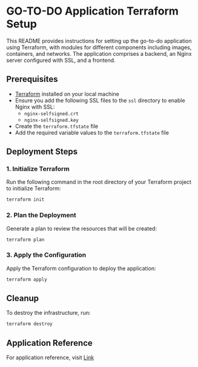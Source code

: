 # GO-TO-DO Application Terraform Setup

This README provides instructions for setting up the go-to-do application using Terraform, with modules for different components including images, containers, and networks. The application comprises a backend, an Nginx server configured with SSL, and a frontend.

## Prerequisites

- [Terraform](https://www.terraform.io/) installed on your local machine
- Ensure you add the following SSL files to the `ssl` directory to enable Nginx with SSL:
  - `nginx-selfsigned.crt`
  - `nginx-selfsigned.key`
- Create the `terraform.tfstate` file
- Add the required variable values to the `terraform.tfstate` file

## Deployment Steps

### 1. Initialize Terraform

Run the following command in the root directory of your Terraform project to initialize Terraform:

```bash
terraform init
```

### 2. Plan the Deployment

Generate a plan to review the resources that will be created:

```bash
terraform plan
```

### 3. Apply the Configuration

Apply the Terraform configuration to deploy the application:

```bash
terraform apply
```

## Cleanup

To destroy the infrastructure, run:

```bash
terraform destroy
```
## Application Reference
For application reference, visit [Link](https://github.com/schadokar/go-to-do-app)
